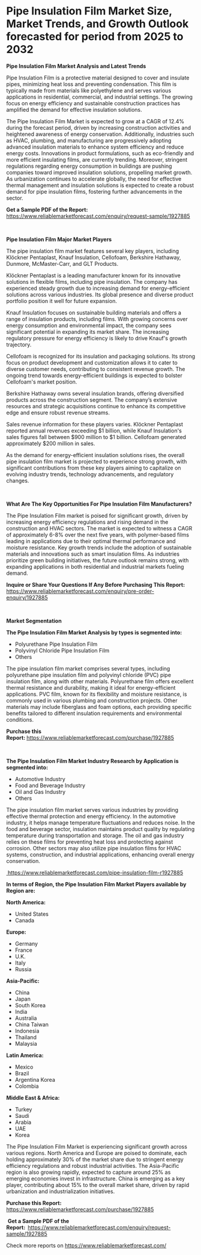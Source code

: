 <p><h1>Pipe Insulation Film Market Size, Market Trends, and Growth Outlook forecasted for period from 2025 to 2032</h1></p><p><strong>Pipe Insulation Film Market Analysis and Latest Trends</strong></p>
<p><p>Pipe Insulation Film is a protective material designed to cover and insulate pipes, minimizing heat loss and preventing condensation. This film is typically made from materials like polyethylene and serves various applications in residential, commercial, and industrial settings. The growing focus on energy efficiency and sustainable construction practices has amplified the demand for effective insulation solutions.</p><p>The Pipe Insulation Film Market is expected to grow at a CAGR of 12.4% during the forecast period, driven by increasing construction activities and heightened awareness of energy conservation. Additionally, industries such as HVAC, plumbing, and manufacturing are progressively adopting advanced insulation materials to enhance system efficiency and reduce energy costs. Innovations in product formulations, such as eco-friendly and more efficient insulating films, are currently trending. Moreover, stringent regulations regarding energy consumption in buildings are pushing companies toward improved insulation solutions, propelling market growth. As urbanization continues to accelerate globally, the need for effective thermal management and insulation solutions is expected to create a robust demand for pipe insulation films, fostering further advancements in the sector.</p></p>
<p><strong>Get a Sample PDF of the Report:&nbsp;</strong> <a href="https://www.reliablemarketforecast.com/enquiry/request-sample/1927885?utm_campaign=3357&utm_medium=2&utm_source=Github&utm_content=ia&utm_term=28032025&utm_id=pipe-insulation-film">https://www.reliablemarketforecast.com/enquiry/request-sample/1927885</a></p>
<p>&nbsp;</p>
<p><strong>Pipe Insulation Film Major Market Players</strong></p>
<p><p>The pipe insulation film market features several key players, including Klöckner Pentaplast, Knauf Insulation, Cellofoam, Berkshire Hathaway, Dunmore, McMaster-Carr, and GLT Products. </p><p>Klöckner Pentaplast is a leading manufacturer known for its innovative solutions in flexible films, including pipe insulation. The company has experienced steady growth due to increasing demand for energy-efficient solutions across various industries. Its global presence and diverse product portfolio position it well for future expansion.</p><p>Knauf Insulation focuses on sustainable building materials and offers a range of insulation products, including films. With growing concerns over energy consumption and environmental impact, the company sees significant potential in expanding its market share. The increasing regulatory pressure for energy efficiency is likely to drive Knauf's growth trajectory.</p><p>Cellofoam is recognized for its insulation and packaging solutions. Its strong focus on product development and customization allows it to cater to diverse customer needs, contributing to consistent revenue growth. The ongoing trend towards energy-efficient buildings is expected to bolster Cellofoam's market position.</p><p>Berkshire Hathaway owns several insulation brands, offering diversified products across the construction segment. The company’s extensive resources and strategic acquisitions continue to enhance its competitive edge and ensure robust revenue streams.</p><p>Sales revenue information for these players varies. Klöckner Pentaplast reported annual revenues exceeding $1 billion, while Knauf Insulation's sales figures fall between $900 million to $1 billion. Cellofoam generated approximately $200 million in sales.</p><p>As the demand for energy-efficient insulation solutions rises, the overall pipe insulation film market is projected to experience strong growth, with significant contributions from these key players aiming to capitalize on evolving industry trends, technology advancements, and regulatory changes.</p></p>
<p>&nbsp;</p>
<p><strong>What Are The Key Opportunities For Pipe Insulation Film Manufacturers?</strong></p>
<p><p>The Pipe Insulation Film market is poised for significant growth, driven by increasing energy efficiency regulations and rising demand in the construction and HVAC sectors. The market is expected to witness a CAGR of approximately 6-8% over the next five years, with polymer-based films leading in applications due to their optimal thermal performance and moisture resistance. Key growth trends include the adoption of sustainable materials and innovations such as smart insulation films. As industries prioritize green building initiatives, the future outlook remains strong, with expanding applications in both residential and industrial markets fueling demand.</p></p>
<p><strong>Inquire or Share Your Questions If Any Before Purchasing This Report:</strong> <a href="https://www.reliablemarketforecast.com/enquiry/pre-order-enquiry/1927885?utm_campaign=3357&utm_medium=2&utm_source=Github&utm_content=ia&utm_term=28032025&utm_id=pipe-insulation-film">https://www.reliablemarketforecast.com/enquiry/pre-order-enquiry/1927885</a></p>
<p>&nbsp;</p>
<p><strong>Market Segmentation</strong></p>
<p><strong>The Pipe Insulation Film Market Analysis by types is segmented into:</strong></p>
<p><ul><li>Polyurethane Pipe Insulation Film</li><li>Polyvinyl Chloride Pipe Insulation Film</li><li>Others</li></ul></p>
<p><p>The pipe insulation film market comprises several types, including polyurethane pipe insulation film and polyvinyl chloride (PVC) pipe insulation film, along with other materials. Polyurethane film offers excellent thermal resistance and durability, making it ideal for energy-efficient applications. PVC film, known for its flexibility and moisture resistance, is commonly used in various plumbing and construction projects. Other materials may include fiberglass and foam options, each providing specific benefits tailored to different insulation requirements and environmental conditions.</p></p>
<p><strong>Purchase this Report:&nbsp;</strong><a href="https://www.reliablemarketforecast.com/purchase/1927885?utm_campaign=3357&utm_medium=2&utm_source=Github&utm_content=ia&utm_term=28032025&utm_id=pipe-insulation-film">https://www.reliablemarketforecast.com/purchase/1927885</a></p>
<p>&nbsp;</p>
<p><strong>The Pipe Insulation Film Market Industry Research by Application is segmented into:</strong></p>
<p><ul><li>Automotive Industry</li><li>Food and Beverage Industry</li><li>Oil and Gas Industry</li><li>Others</li></ul></p>
<p><p>The pipe insulation film market serves various industries by providing effective thermal protection and energy efficiency. In the automotive industry, it helps manage temperature fluctuations and reduces noise. In the food and beverage sector, insulation maintains product quality by regulating temperature during transportation and storage. The oil and gas industry relies on these films for preventing heat loss and protecting against corrosion. Other sectors may also utilize pipe insulation films for HVAC systems, construction, and industrial applications, enhancing overall energy conservation.</p></p>
<p><a href="https://www.reliablemarketforecast.com/pipe-insulation-film-r1927885?utm_campaign=3357&utm_medium=2&utm_source=Github&utm_content=ia&utm_term=28032025&utm_id=pipe-insulation-film">&nbsp;https://www.reliablemarketforecast.com/pipe-insulation-film-r1927885</a></p>
<p><strong>In terms of Region, the Pipe Insulation Film Market Players available by Region are:</strong></p>
<p>
    <p> <strong> North America: </strong>
        <ul>
            <li>United States</li>
            <li>Canada</li>
        </ul>
        </p> 
    <p> <strong> Europe: </strong>
        <ul>
            <li>Germany</li>
            <li>France</li>
            <li>U.K.</li>
            <li>Italy</li>
            <li>Russia</li>
        </ul>
        </p> 
    <p> <strong> Asia-Pacific: </strong>
        <ul>
            <li>China</li>
            <li>Japan</li>
            <li>South Korea</li>
            <li>India</li>
            <li>Australia</li>
            <li>China Taiwan</li>
            <li>Indonesia</li>
            <li>Thailand</li>
            <li>Malaysia</li>
        </ul>
        </p> 
    <p> <strong> Latin America: </strong>
        <ul>
            <li>Mexico</li>
            <li>Brazil</li>
            <li>Argentina Korea</li>
            <li>Colombia</li>
        </ul>
        </p> 
    <p> <strong> Middle East & Africa: </strong>
        <ul>
            <li>Turkey</li>
            <li>Saudi</li>
            <li>Arabia</li>
            <li>UAE</li>
            <li>Korea</li>
        </ul>
    </p>
    </p>
<p><p>The Pipe Insulation Film Market is experiencing significant growth across various regions. North America and Europe are poised to dominate, each holding approximately 30% of the market share due to stringent energy efficiency regulations and robust industrial activities. The Asia-Pacific region is also growing rapidly, expected to capture around 25% as emerging economies invest in infrastructure. China is emerging as a key player, contributing about 15% to the overall market share, driven by rapid urbanization and industrialization initiatives.</p></p>
<p><strong>Purchase this Report: </strong><a href="https://www.reliablemarketforecast.com/purchase/1927885?utm_campaign=3357&utm_medium=2&utm_source=Github&utm_content=ia&utm_term=28032025&utm_id=pipe-insulation-film">https://www.reliablemarketforecast.com/purchase/1927885</a></p>
<p>&nbsp;<strong>Get a Sample PDF of the Report:&nbsp;&nbsp;</strong><a href="https://www.reliablemarketforecast.com/enquiry/request-sample/1927885?utm_campaign=3357&utm_medium=2&utm_source=Github&utm_content=ia&utm_term=28032025&utm_id=pipe-insulation-film">https://www.reliablemarketforecast.com/enquiry/request-sample/1927885</a></p>
<p><strong></strong></p>
<p>Check more reports on <a href="https://www.reliablemarketforecast.com/?utm_campaign=3357&utm_medium=2&utm_source=Github&utm_content=ia&utm_term=28032025&utm_id=pipe-insulation-film">https://www.reliablemarketforecast.com/</a></p>